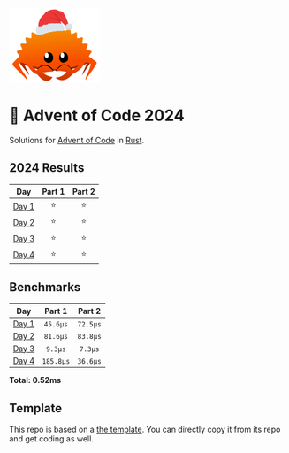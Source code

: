 <img src="./.assets/christmas_ferris.png" width="164">

# 🎄 Advent of Code 2024

Solutions for [Advent of Code](https://adventofcode.com/) in [Rust](https://www.rust-lang.org/).

<!--- advent_readme_stars table --->
## 2024 Results

| Day | Part 1 | Part 2 |
| :---: | :---: | :---: |
| [Day 1](https://adventofcode.com/2024/day/1) | ⭐ | ⭐ |
| [Day 2](https://adventofcode.com/2024/day/2) | ⭐ | ⭐ |
| [Day 3](https://adventofcode.com/2024/day/3) | ⭐ | ⭐ |
| [Day 4](https://adventofcode.com/2024/day/4) | ⭐ | ⭐ |
<!--- advent_readme_stars table --->

<!--- benchmarking table --->

## Benchmarks

|           Day            |  Part 1   |  Part 2  |
| :----------------------: | :-------: | :------: |
| [Day 1](./src/bin/01.rs) | `45.6µs`  | `72.5µs` |
| [Day 2](./src/bin/02.rs) | `81.6µs`  | `83.8µs` |
| [Day 3](./src/bin/03.rs) |  `9.3µs`  | `7.3µs`  |
| [Day 4](./src/bin/04.rs) | `185.8µs` | `36.6µs` |

**Total: 0.52ms**

<!--- benchmarking table --->

## Template

This repo is based on a [the template](https://github.com/fspoettel/advent-of-code-rust). You can directly copy it from its repo and get coding as well.
